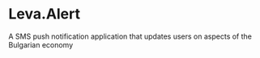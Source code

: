 # Leva.Alert
A SMS push notification application that updates users on aspects of the Bulgarian economy
